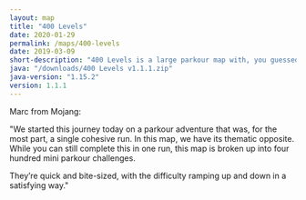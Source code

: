 ```yaml
---
layout: map
title: "400 Levels"
date: 2020-01-29
permalink: /maps/400-levels
date: 2019-03-09
short-description: "400 Levels is a large parkour map with, you guessed it, 400 small levels of parkour which all together should take you about 1 hour to complete."
java: "/downloads/400 Levels v1.1.1.zip"
java-version: "1.15.2"
version: 1.1.1
---
```


Marc from Mojang:

"We started this journey today on a parkour adventure that was, for the most part, a single cohesive run. 
In this map, we have its thematic opposite. While you can still complete this in one run, this map is broken up into four hundred mini parkour challenges. 

They’re quick and bite-sized, with the difficulty ramping up and down in a satisfying way."
